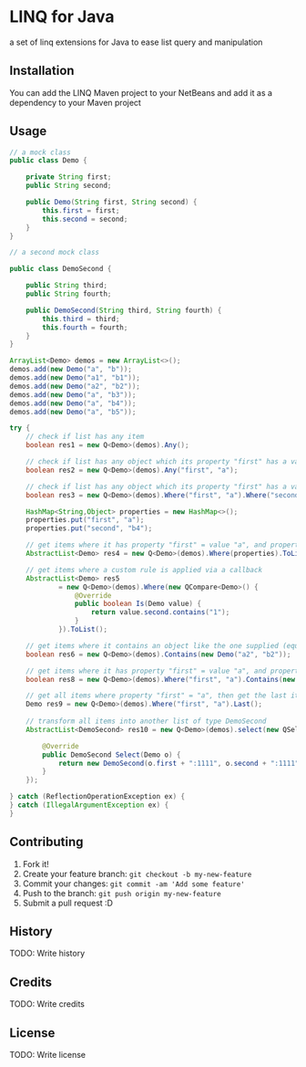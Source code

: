 # LINQ for Java
a set of linq extensions for Java to ease list query and manipulation
## Installation
You can add the LINQ Maven project to your NetBeans and add it as a dependency to your Maven project
## Usage
```java
// a mock class
public class Demo {

    private String first;
    public String second;

    public Demo(String first, String second) {
        this.first = first;
        this.second = second;
    }
}

// a second mock class

public class DemoSecond {

    public String third;
    public String fourth;

    public DemoSecond(String third, String fourth) {
        this.third = third;
        this.fourth = fourth;
    }
}

ArrayList<Demo> demos = new ArrayList<>();
demos.add(new Demo("a", "b"));
demos.add(new Demo("a1", "b1"));
demos.add(new Demo("a2", "b2"));
demos.add(new Demo("a", "b3"));
demos.add(new Demo("a", "b4"));
demos.add(new Demo("a", "b5"));

try {
    // check if list has any item
    boolean res1 = new Q<Demo>(demos).Any();

    // check if list has any object which its property "first" has a value of "a"
    boolean res2 = new Q<Demo>(demos).Any("first", "a");

    // check if list has any object which its property "first" has a value of "a", then check if the result list from previous query with property "second" has value "b4" 
    boolean res3 = new Q<Demo>(demos).Where("first", "a").Where("second", "b4").Any();

    HashMap<String,Object> properties = new HashMap<>();
    properties.put("first", "a");
    properties.put("second", "b4");

    // get items where it has property "first" = value "a", and property "second" = "b"
    AbstractList<Demo> res4 = new Q<Demo>(demos).Where(properties).ToList();

    // get items where a custom rule is applied via a callback
    AbstractList<Demo> res5
            = new Q<Demo>(demos).Where(new QCompare<Demo>() {
                @Override
                public boolean Is(Demo value) {
                    return value.second.contains("1");
                }
            }).ToList();

	// get items where it contains an object like the one supplied (equal in values, not in reference) 
	boolean res6 = new Q<Demo>(demos).Contains(new Demo("a2", "b2"));

	// get items where it has property "first" = value "a", and property "second" = "b"
	boolean res8 = new Q<Demo>(demos).Where("first", "a").Contains(new Demo("a", "b4"));

	// get all items where property "first" = "a", then get the last item
	Demo res9 = new Q<Demo>(demos).Where("first", "a").Last();	
    
    // transform all items into another list of type DemoSecond
    AbstractList<DemoSecond> res10 = new Q<Demo>(demos).select(new QSelect<Demo, DemoSecond>() {

        @Override
        public DemoSecond Select(Demo o) {
            return new DemoSecond(o.first + ":1111", o.second + ":1111");
        }
    });

} catch (ReflectionOperationException ex) {
} catch (IllegalArgumentException ex) {
}


```
## Contributing
1. Fork it!
2. Create your feature branch: `git checkout -b my-new-feature`
3. Commit your changes: `git commit -am 'Add some feature'`
4. Push to the branch: `git push origin my-new-feature`
5. Submit a pull request :D
## History
TODO: Write history
## Credits
TODO: Write credits
## License
TODO: Write license
